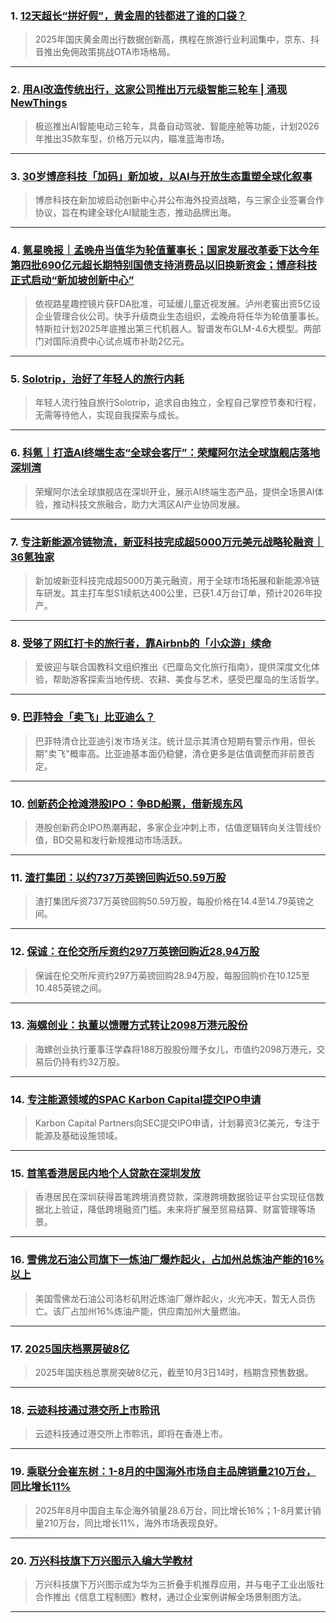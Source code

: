 ### 1. [12天超长“拼好假”，黄金周的钱都进了谁的口袋？](https://36kr.com/p/3490215871699844?f=rss)

> 2025年国庆黄金周出行数据创新高，携程在旅游行业利润集中，京东、抖音推出免佣政策挑战OTA市场格局。

---


### 2. [用AI改造传统出行，这家公司推出万元级智能三轮车 | 涌现NewThings](https://36kr.com/p/3489786463214721?f=rss)

> 极巡推出AI智能电动三轮车，具备自动驾驶、智能座舱等功能，计划2026年推出35款车型，价格万元以内，瞄准蓝海市场。

---


### 3. [30岁博彦科技「加码」新加坡，以AI与开放生态重塑全球化叙事](https://36kr.com/p/3488831057828745?f=rss)

> 博彦科技在新加坡启动创新中心并公布海外投资战略，与三家企业签署合作协议，旨在构建全球化AI赋能生态，推动品牌出海。

---


### 4. [氪星晚报｜孟晚舟当值华为轮值董事长；国家发展改革委下达今年第四批690亿元超长期特别国债支持消费品以旧换新资金；博彦科技正式启动“新加坡创新中心”](https://36kr.com/p/3488620193225857?f=rss)

> 依视路星趣控镜片获FDA批准，可延缓儿童近视发展。泸州老窖出资5亿设企业管理合伙公司。快手升级商业生态组织，孟晚舟将任华为轮值董事长。特斯拉计划2025年底推出第三代机器人。智谱发布GLM-4.6大模型。两部门对国际消费中心试点城市补助2亿元。

---


### 5. [Solotrip，治好了年轻人的旅行内耗](https://36kr.com/p/3488830959131529?f=rss)

> 年轻人流行独自旅行Solotrip，追求自由独立，全程自己掌控节奏和行程，无需等待他人，实现自我探索与成长。

---


### 6. [科氪｜打造AI终端生态“全球会客厅”：荣耀阿尔法全球旗舰店落地深圳湾](https://36kr.com/p/3488807168646280?f=rss)

> 荣耀阿尔法全球旗舰店在深圳开业，展示AI终端生态产品，提供全场景AI体验，推动科技文旅融合，助力大湾区AI产业协同发展。

---


### 7. [专注新能源冷链物流，新亚科技完成超5000万元美元战略轮融资｜36氪独家](https://36kr.com/p/3483188270341001?f=rss)

> 新加坡新亚科技完成超5000万美元融资，用于全球市场拓展和新能源冷链车研发。其主打车型S1续航达400公里，已获1.4万台订单，预计2026年投产。

---


### 8. [受够了网红打卡的旅行者，靠Airbnb的「小众游」续命](https://36kr.com/p/3487570871049346?f=rss)

> 爱彼迎与联合国教科文组织推出《巴厘岛文化旅行指南》，提供深度文化体验，帮助游客探索当地传统、农耕、美食与艺术，感受巴厘岛的生活哲学。

---


### 9. [巴菲特会「卖飞」比亚迪么？](https://36kr.com/p/3488578727337094?f=rss)

> 巴菲特清仓比亚迪引发市场关注。统计显示其清仓短期有警示作用，但长期"卖飞"概率高。比亚迪基本面仍稳健，清仓更多是估值调整而非前景否定。

---


### 10. [创新药企抢滩港股IPO：争BD船票，借新规东风](https://36kr.com/p/3487200901078150?f=rss)

> 港股创新药企IPO热潮再起，多家企业冲刺上市，估值逻辑转向关注管线价值，BD交易和发行新规推动市场活跃。

---


### 11. [渣打集团：以约737万英镑回购近50.59万股](https://36kr.com/newsflashes/3493329333410697?f=rss)

> 渣打集团斥资737万英镑回购50.59万股，每股价格在14.4至14.79英镑之间。

---


### 12. [保诚：在伦交所斥资约297万英镑回购近28.94万股](https://36kr.com/newsflashes/3493328814136454?f=rss)

> 保诚在伦交所斥资约297万英镑回购28.94万股，每股回购价在10.125至10.485英镑之间。

---


### 13. [海螺创业：执董以馈赠方式转让2098万港元股份](https://36kr.com/newsflashes/3493328008682625?f=rss)

> 海螺创业执行董事汪学森将188万股股份赠予女儿，市值约2098万港元，交易后仍持有约32万股。

---


### 14. [专注能源领域的SPAC Karbon Capital提交IPO申请](https://36kr.com/newsflashes/3493149189610626?f=rss)

> Karbon Capital Partners向SEC提交IPO申请，计划募资3亿美元，专注于能源及基础设施领域。

---


### 15. [首笔香港居民内地个人贷款在深圳发放](https://36kr.com/newsflashes/3493148177243011?f=rss)

> 香港居民在深圳获得首笔跨境消费贷款，深港跨境数据验证平台实现征信数据北上验证，降低跨境融资门槛。未来将扩展至贸易结算、财富管理等场景。

---


### 16. [雪佛龙石油公司旗下一炼油厂爆炸起火，占加州总炼油产能的16%以上](https://36kr.com/newsflashes/3493147919621250?f=rss)

> 美国雪佛龙石油公司洛杉矶附近炼油厂爆炸起火，火光冲天，暂无人员伤亡。该厂占加州16%炼油产能，供应南加州大量燃油。

---


### 17. [2025国庆档票房破8亿](https://36kr.com/newsflashes/3493147386944385?f=rss)

> 2025年国庆档总票房突破8亿元，截至10月3日14时，档期含预售数据。

---


### 18. [云迹科技通过港交所上市聆讯](https://36kr.com/newsflashes/3493147127503744?f=rss)

> 云迹科技通过港交所上市聆讯，即将在香港上市。

---


### 19. [乘联分会崔东树：1-8月的中国海外市场自主品牌销量210万台，同比增长11%](https://36kr.com/newsflashes/3493093163539593?f=rss)

> 2025年8月中国自主车企海外销量28.6万台，同比增长16%；1-8月累计销量210万台，同比增长11%，海外市场表现良好。

---


### 20. [万兴科技旗下万兴图示入编大学教材](https://36kr.com/newsflashes/3493091198704517?f=rss)

> 万兴科技旗下万兴图示成为华为三折叠手机推荐应用，并与电子工业出版社合作推出《信息工程制图》教材，通过企业案例讲解全场景制图方法。

---

